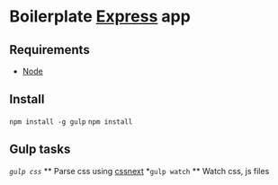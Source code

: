 # Boilerplate [Express](http://expressjs.com/) app

## Requirements
* [Node](https://nodejs.org/)

## Install
`npm install -g gulp`
`npm install`

## Gulp tasks
*`gulp css`*
** Parse css using [cssnext](https://cssnext.github.io/)
*`gulp watch`
** Watch css, js files
